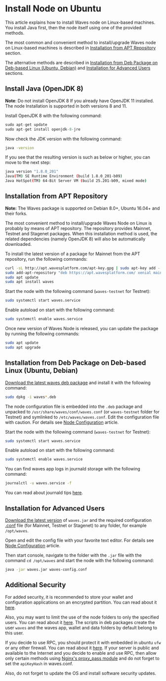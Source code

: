 # Install Node on Ubuntu

This article explains how to install Waves node on Linux-based machines.
You install Java first, then the node itself using one of the provided methods.

The most common and convenient method to install/upgrade Waves node on Linux-based machines is described in [Installation from APT Repository](#Installation-from-APT-Repository) section.

The alternative methods are described in [Installation from Deb Package on Deb-based Linux (Ubuntu, Debian)](#Installation-from-Deb-Package-on-Deb-based-Linux-(Ubuntu,-Debian)) and [Installation for Advanced Users](#Installation-for-Advanced-Users) sections.

## Install Java (OpenJDK 8)

**Note**: Do not install OpenJDK 8 If you already have OpenJDK 11 installed. The node Installation is supported in both versions 8 and 11.

Install OpenJDK 8 with the following command:

```cpp
sudo apt-get update
sudo apt-get install openjdk-8-jre
```

Now check the JDK version with the following command:

```bash
java -version
```

If you see that the resulting version is such as below or higher, you can move to the next step:

```bash
java version "1.8.0_201"
Java(TM) SE Runtime Environment (build 1.8.0_201-b09)
Java HotSpot(TM) 64-Bit Server VM (build 25.201-b09, mixed mode)
```

## Installation from APT Repository

**Note:** The Waves package is supported on Debian 8.0+, Ubuntu 16.04+ and their forks.

The most convenient method to install/upgrade Waves Node on Linux is probably by means of APT repository. The repository provides Mainnet, Testnet and Stagenet packages.
When this installation method is used, the related dependencies (namely OpenJDK 8) will also be automatically downloaded.

To install the latest version of a package for Mainnet from the APT repository, run the following commands:

```bash
curl -sL http://apt.wavesplatform.com/apt-key.gpg | sudo apt-key add -
sudo add-apt-repository "deb https://apt.wavesplatform.com/ xenial mainnet"
sudo apt update
sudo apt install waves
```

Start the node with the following command (`waves-testnet` for Testnet):

```bash
sudo systemctl start waves.service
```

Enable autoload on start with the following command:

```bash
sudo systemctl enable waves.service
```

Once new version of Waves Node is released, you can update the package by running the following commands:

```bash
sudo apt update
sudo apt upgrade
```

## Installation from Deb Package on Deb-based Linux (Ubuntu, Debian)

[Download the latest waves deb package](https://github.com/wavesplatform/Waves/releases) and install it with the following command:

```bash
sudo dpkg -i waves*.deb
```

The node configuration file is embedded into the `.deb` package and unpacked to `/usr/share/waves/conf/waves.conf` (or `waves-testnet` folder for Testnet) and symlinked to `/etc/waves/waves.conf`. Edit the configuration file with caution. For details see [Node Configuration](/en/waves-node/node-configuration) article.

Start the node with the following command (`waves-testnet` for Testnet):

```bash
sudo systemctl start waves.service
```

Enable autoload on start with the following command:

```bash
sudo systemctl enable waves.service
```

You can find waves app logs in journald storage with the following command:

```bash
journalctl -u waves.service -f
```

You can read about journald tips [here](https://www.digitalocean.com/community/tutorials/how-to-use-journalctl-to-view-and-manipulate-systemd-logs).

## Installation for Advanced Users

[Download the latest version](https://github.com/wavesplatform/Waves/releases) of `waves.jar` and the required configuration [.conf](https://github.com/wavesplatform/Waves/tree/master/node) file (for Mainnet, Testnet or Stagenet) to any folder, for example `/opt/waves`.

Open and edit the config file with your favorite text editor. For details see [Node Configuration](/en/waves-node/node-configuration) article.

Then start console, navigate to the folder with the `.jar` file with the command `cd /opt/waves` and start the node with the following command:

```bash
java -jar waves.jar waves-config.conf
```

<!-- ### Installation from Source

* add to your ~/.bashrc for increase memory for jvm:

  ```bash
  SBT_OPTS="-XX:MaxJavaStackTraceDepth=5000 -Xmx2536M -XX:+CMSClassUnloadingEnabled -Xss2M"
  ```
  
* Run the following command in console:

  ```bash
  sudo apt install sbt
  ```

* Clone the repository:

  ```bash
  git clone git@github.com:wavesplatform/Waves.git
  ```

* Run SBT at project folder:

  ```bash
  cd waves_project
  sbt
  packageAll
  ```

* Import project to Intellij Idea

* Download featured `Scala` plugin for Intellij

* On import of the project select this checkbox:

  ```bash
  [x] Use sbt shell for build and import
  ```

* Increase heap size to 2048 MB,

* Setup plugin "Scala Fmt"

* Enjoy -->

## Additional Security

For added security, it is recommended to store your wallet and configuration applications on an encrypted partition. You can read about it [here](https://help.ubuntu.com/community/EncryptedFilesystems).

Also, you may want to limit the use of the node folders to only the specified users. You can read about it [here](http://manpages.ubuntu.com/manpages/precise/man1/chown.1.html). The scripts in deb packages create the user `waves` and the waves app, wallet and data folders by default belong to this user.

If you decide to use RPC, you should protect it with embedded in ubuntu `ufw` or any other firewall. You can read about it [here](https://www.digitalocean.com/community/tutorials/how-to-setup-a-firewall-with-ufw-on-an-ubuntu-and-debian-cloud-server). If your server is public and available to the Internet and you decide to enable and use RPC, then allow only certain methods using [Nginx's proxy\_pass module](http://nginx.org/ru/docs/http/ngx_http_proxy_module.html) and do not forget to set the `apiKeyHash` in waves.conf.

Also, do not forget to update the OS and install software security updates.
